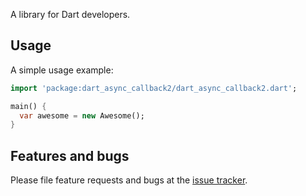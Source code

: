 A library for Dart developers.

## Usage

A simple usage example:

```dart
import 'package:dart_async_callback2/dart_async_callback2.dart';

main() {
  var awesome = new Awesome();
}
```

## Features and bugs

Please file feature requests and bugs at the [issue tracker][tracker].

[tracker]: http://example.com/issues/replaceme
